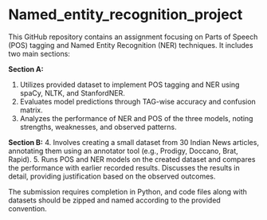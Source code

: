 # Named_entity_recognition_project
This GitHub repository contains an assignment focusing on Parts of Speech (POS) tagging and Named Entity Recognition (NER) techniques. It includes two main sections:

**Section A:**
1. Utilizes provided dataset to implement POS tagging and NER using spaCy, NLTK, and StanfordNER.
2. Evaluates model predictions through TAG-wise accuracy and confusion matrix.
3. Analyzes the performance of NER and POS of the three models, noting strengths, weaknesses, and observed patterns.

**Section B:**
4. Involves creating a small dataset from 30 Indian News articles, annotating them using an annotator tool (e.g., Prodigy, Doccano, Brat, Rapid).
5. Runs POS and NER models on the created dataset and compares the performance with earlier recorded results. Discusses the results in detail, providing justification based on the observed outcomes.

The submission requires completion in Python, and code files along with datasets should be zipped and named according to the provided convention.
